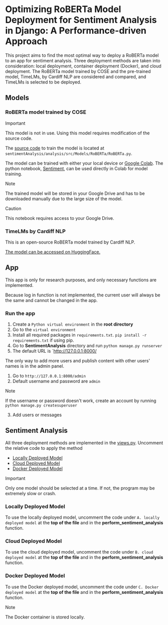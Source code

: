 # Optimizing RoBERTa Model Deployment for Sentiment Analysis in Django: A Performance-driven Approach

This project aims to find the most optimal way to deploy a RoBERTa model to an app for sentiment analysis. Three deployment methods are taken into consideration: local deployment, container deployment (Docker), and cloud deployment. The RoBERTa model trained by COSE and the pre-trained model, TimeLMs, by Cardiff NLP are considered and compared, and TimeLMs is selected to be deployed. 

## Models
### **RoBERTa model trained by COSE**
> [!IMPORTANT]
> This model is not in use. Using this model requires modification of the source code.

The [source code](sentimentAnalysis/analysis/src/Models/RoBERTa/RoBERTa.py) to train the model is located at `sentimentAnalysis/analysis/src/Models/RoBERTa/RoBERTa.py`.

The model can be trained with either your local device or [Google Colab](https://colab.google/). The python notebook, [Sentiment](Sentiment.ipynb), can be used directly in Colab for model training. 
> [!NOTE]
> The trained model will be stored in your Google Drive and has to be downloaded manually due to the large size of the model.
 
> [!CAUTION]
> This notebook requires access to your Google Drive.

### **TimeLMs by Cardiff NLP**
This is an open-source RoBERTa model trained by Cardiff NLP. 

[The model can be accessed on HuggingFace.](https://huggingface.co/cardiffnlp/twitter-roberta-base-sentiment-latest)

## App
This app is only for research purposes, and only necessary functions are implemented. 

Because log in function is not implemented, the current user will always be the same and cannot be changed in the app. 

### Run the app

1. Create a `Python virtual environment` in the **root directory**
2. Go to the `virtual environment`
3. Install all required packages in `requirements.txt`. `pip install -r requirements.txt` if using pip.
4. Go to **SentimentAnalysis** directory and run `python manage.py runserver`
5. The default URL is `http://127.0.0.1:8000/

The only way to add more users and publish content with other users' names is in the admin panel. 

1. Go to `http://127.0.0.1:8000/admin`
2. Default username and password are `admin`
> [!NOTE]
> If the username or password doesn't work, create an account by running `python manage.py createsuperuser`   
3. Add users or messages

## Sentiment Analysis
All three deployment methods are implemented in the [views.py](sentimentAnalysis/textInput/views.py).
Uncomment the relative code to apply the method

* [Locally Deployed Model](#Locally-Deployed-Model)
* [Cloud Deployed Model](#Cloud-Deployed-Model)
* [Docker Deployed Model](#Docker-Deployed-Model)

> [!IMPORTANT]
> Only one model should be selected at a time. If not, the program may be extremely slow or crash. 

### Locally Deployed Model
To use the locally deployed model, uncomment the code under `A. locally deployed model` at the **top of the file** and in the **perform_sentiment_analysis** function.

### Cloud Deployed Model
To use the cloud deployed model, uncomment the code under `B. cloud deployed model` at the **top of the file** and in the **perform_sentiment_analysis** function.

### Docker Deployed Model
To use the Docker deployed model, uncomment the code under `C. Docker deployed model` at the **top of the file** and in the **perform_sentiment_analysis** function.
> [!NOTE]
> The Docker container is stored locally. 
